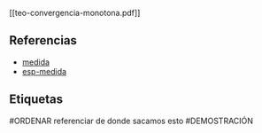 [[teo-convergencia-monotona.pdf]]

## Referencias
- [medida](./medida.md)
- [esp-medida](./esp-medida.md)

## Etiquetas
#ORDENAR referenciar de donde sacamos esto
#DEMOSTRACIÓN 
